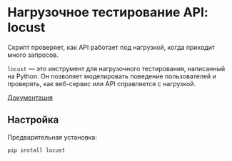 # Нагрузочное тестирование API: locust

Скрипт проверяет, как API работает под нагрузкой, когда приходит много запросов.

`locust` — это инструмент для нагрузочного тестирования, написанный на Python. Он позволяет моделировать поведение пользователей и проверять, как веб-сервис или API справляется с нагрузкой.

[Документация](https://locust.io/)

## Настройка

Предварительная установка:

```bash
pip install locust
```
